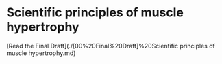 # Scientific principles of muscle hypertrophy

[Read the Final Draft](./[00%20Final%20Draft]%20Scientific principles of muscle hypertrophy.md)
